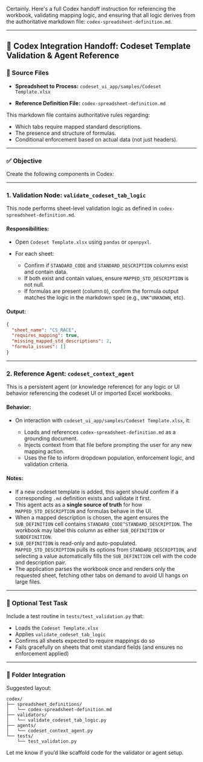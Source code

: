 Certainly. Here's a full Codex handoff instruction for referencing the workbook, validating mapping logic, and ensuring that all logic derives from the authoritative markdown file: `codex-spreadsheet-definition.md`.

---

## 🧩 Codex Integration Handoff: Codeset Template Validation & Agent Reference

### 🔗 Source Files

* **Spreadsheet to Process:**
  `codeset_ui_app/samples/Codeset Template.xlsx`

* **Reference Definition File:**
  `codex-spreadsheet-definition.md`

This markdown file contains authoritative rules regarding:

* Which tabs require mapped standard descriptions.
* The presence and structure of formulas.
* Conditional enforcement based on actual data (not just headers).

---

### ✅ Objective

Create the following components in Codex:

---

### 1. **Validation Node: `validate_codeset_tab_logic`**

This node performs sheet-level validation logic as defined in `codex-spreadsheet-definition.md`.

#### Responsibilities:

* Open `Codeset Template.xlsx` using `pandas` or `openpyxl`.
* For each sheet:

  * Confirm if `STANDARD_CODE` and `STANDARD_DESCRIPTION` columns exist and contain data.
  * If both exist and contain values, ensure `MAPPED_STD_DESCRIPTION` is not null.
  * If formulas are present (column `D`), confirm the formula output matches the logic in the markdown spec (e.g., `UNK^UNKNOWN`, etc).

#### Output:

```json
{
  "sheet_name": "CS_RACE",
  "requires_mapping": true,
  "missing_mapped_std_descriptions": 2,
  "formula_issues": []
}
```

---

### 2. **Reference Agent: `codeset_context_agent`**

This is a persistent agent (or knowledge reference) for any logic or UI behavior referencing the codeset UI or imported Excel workbooks.

#### Behavior:

* On interaction with `codeset_ui_app/samples/Codeset Template.xlsx`, it:

  * Loads and references `codex-spreadsheet-definition.md` as a grounding document.
  * Injects context from that file before prompting the user for any new mapping action.
  * Uses the file to inform dropdown population, enforcement logic, and validation criteria.

#### Notes:

* If a new codeset template is added, this agent should confirm if a corresponding `.md` definition exists and validate it first.
* This agent acts as a **single source of truth** for how `MAPPED_STD_DESCRIPTION` and formulas behave in the UI.
* When a mapped description is chosen, the agent ensures the `SUB_DEFINITION` cell contains `STANDARD_CODE^STANDARD_DESCRIPTION`.
  The workbook may label this column as either `SUB_DEFINITION` or `SUBDEFINITION`.
* `SUB_DEFINITION` is read-only and auto-populated. `MAPPED_STD_DESCRIPTION` pulls its options from `STANDARD_DESCRIPTION`, and selecting a value automatically fills the `SUB_DEFINITION` cell with the code and description pair.
* The application parses the workbook once and renders only the requested sheet, fetching other tabs on demand to avoid UI hangs on large files.


---

### 🧪 Optional Test Task

Include a test routine in `tests/test_validation.py` that:

* Loads the `Codeset Template.xlsx`
* Applies `validate_codeset_tab_logic`
* Confirms all sheets expected to require mappings do so
* Fails gracefully on sheets that omit standard fields (and ensures no enforcement applied)

---

### 📂 Folder Integration

Suggested layout:

```
codex/
├── spreadsheet_definitions/
│   └── codex-spreadsheet-definition.md
├── validators/
│   └── validate_codeset_tab_logic.py
├── agents/
│   └── codeset_context_agent.py
└── tests/
    └── test_validation.py
```

Let me know if you’d like scaffold code for the validator or agent setup.
